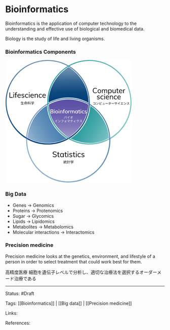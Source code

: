 # Bioinformatics 
Bioinformatics is the application of computer technology to the understanding and effective use of biological and biomedical data.

Biology is the study of life and living organisms.

### Bioinformatics Components



![image|400](../attachments/Articles/Bioinformatics-Components.png)


### Big Data
- Genes ->  Genomics
- Proteins -> Protenomics
- Sugar -> Glycomics
- Lipids -> Lipidomics
- Metabolites -> Metabolomics
- Molecular interactions -> Interactomics

### Precision medicine
Precision medicine looks at the genetics, environment, and lifestyle of a person in order to select treatment that could work best for them.

高精度医療 
細胞を遺伝子レベルで分析し、適切な治療法を選択するオーダーメード治療である


---

Status: #Draft

Tags:
[[Bioinformatics]] | [[Big data]] | [[Precision medicine]]

Links:

References:




